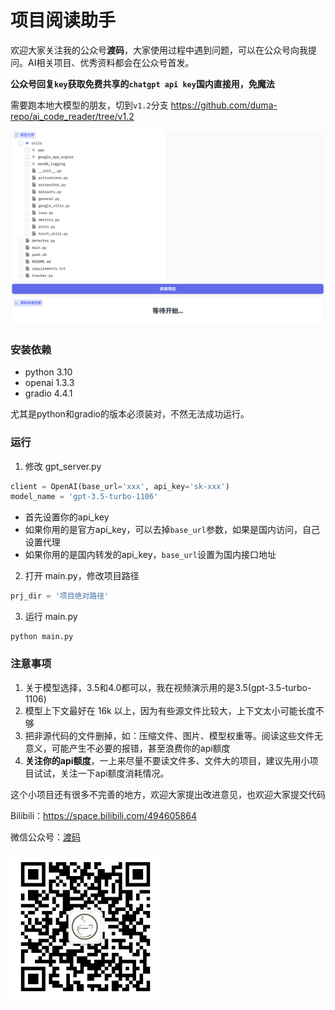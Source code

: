 # 项目阅读助手

欢迎大家关注我的公众号**渡码**，大家使用过程中遇到问题，可以在公众号向我提问。AI相关项目、优秀资料都会在公众号首发。

**公众号回复`key`获取免费共享的`chatgpt api key`国内直接用，免魔法**

需要跑本地大模型的朋友，切到`v1.2`分支 https://github.com/duma-repo/ai_code_reader/tree/v1.2

<img  src="./docs/images/screen1.png">

### 安装依赖

- python 3.10
- openai                    1.3.3
- gradio                    4.4.1

尤其是python和gradio的版本必须装对，不然无法成功运行。

### 运行

1. 修改 gpt_server.py

```python
client = OpenAI(base_url='xxx', api_key='sk-xxx')
model_name = 'gpt-3.5-turbo-1106'
```

- 首先设置你的api_key
- 如果你用的是官方api_key，可以去掉`base_url`参数，如果是国内访问，自己设置代理
- 如果你用的是国内转发的api_key，`base_url`设置为国内接口地址

2. 打开 main.py，修改项目路径

```python
prj_dir = '项目绝对路径'
```

3. 运行 main.py

```shell
python main.py
```

### 注意事项

1. 关于模型选择，3.5和4.0都可以，我在视频演示用的是3.5(gpt-3.5-turbo-1106)
2. 模型上下文最好在 16k 以上，因为有些源文件比较大，上下文太小可能长度不够
3. 把非源代码的文件删掉，如：压缩文件、图片、模型权重等。阅读这些文件无意义，可能产生不必要的报错，甚至浪费你的api额度
4. **关注你的api额度**，一上来尽量不要读文件多、文件大的项目，建议先用小项目试试，关注一下api额度消耗情况。

这个小项目还有很多不完善的地方，欢迎大家提出改进意见，也欢迎大家提交代码

Bilibili：https://space.bilibili.com/494605864

微信公众号：[渡码](http://mp.weixin.qq.com/profile?src=3&timestamp=1663979948&ver=1&signature=wcyNF3yu1W0bMvEanLaDxbZWIzr4fHOGzS3*iP9FBJmGgREoKU6rifDbYefvfJNkEK2r*hS6httmcHBrvtFoVg==)



<img width="240" src="./docs/images/duma.jpg">

